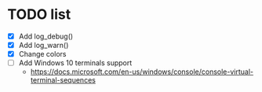 # TODO list

- [x] Add log_debug()
- [x] Add log_warn()
- [x] Change colors
- [ ] Add Windows 10 terminals support
    - https://docs.microsoft.com/en-us/windows/console/console-virtual-terminal-sequences
